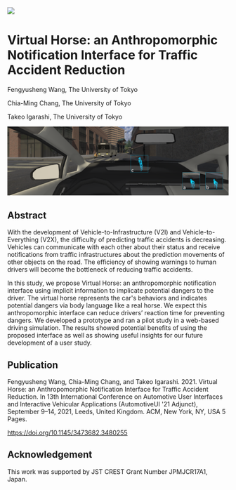 <div algin="center">
<img src="https://www.auto-ui.org/21/wp-content/themes/yootheme/cache/Signage2021-67934e83.png", height="50">
</div>

# Virtual Horse: an Anthropomorphic Notification Interface for Traffic Accident Reduction

Fengyusheng Wang, The University of Tokyo

Chia-Ming Chang, The University of Tokyo

Takeo Igarashi, The University of Tokyo

![Interface Illustration](banner.png)

## Abstract

With the development of Vehicle-to-Infrastructure (V2I) and Vehicle-to-Everything (V2X), the difficulty of predicting traffic accidents is decreasing. Vehicles can communicate with each other about their status and receive notifications from traffic infrastructures about the prediction movements of other objects on the road. The efficiency of showing warnings to human drivers will become the bottleneck of reducing traffic accidents.

In this study, we propose Virtual Horse: an anthropomorphic notification interface using implicit information to implicate potential dangers to the driver. The virtual horse represents the car's behaviors and indicates potential dangers via body language like a real horse. We expect this anthropomorphic interface can reduce drivers’ reaction time for preventing dangers. We developed a prototype and ran a pilot study in a web-based driving simulation. The results showed potential benefits of using the proposed interface as well as showing useful insights for our future development of a user study.

## Publication

Fengyusheng Wang, Chia-Ming Chang, and Takeo Igarashi. 2021. Virtual Horse: an Anthropomorphic Notification Interface for Traffic Accident Reduction. In 13th International Conference on Automotive User Interfaces and Interactive Vehicular Applications (AutomotiveUI '21 Adjunct), September 9–14, 2021, Leeds, United Kingdom. ACM, New York, NY, USA 5 Pages. 

https://doi.org/10.1145/3473682.3480255

## Acknowledgement

This work was supported by JST CREST Grant Number JPMJCR17A1, Japan.
